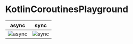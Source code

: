 # KotlinCoroutinesPlayground

| async | sync |
|:------:|:----:|
|![async](https://user-images.githubusercontent.com/11763113/34641009-c133316c-f340-11e7-8587-08d4b3d18f1d.gif)|![sync](https://user-images.githubusercontent.com/11763113/34641010-c3ad14b2-f340-11e7-92d9-05d932f3bc62.gif)|
